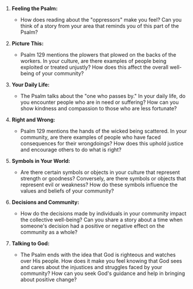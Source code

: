 1. **Feeling the Psalm:**
   - How does reading about the "oppressors" make you feel? Can you think of a story from your area that reminds you of this part of the Psalm?

2. **Picture This:**
   - Psalm 129 mentions the plowers that plowed on the backs of the workers. In your culture, are there examples of people being exploited or treated unjustly? How does this affect the overall well-being of your community?

3. **Your Daily Life:**
   - The Psalm talks about the "one who passes by." In your daily life, do you encounter people who are in need or suffering? How can you show kindness and compassion to those who are less fortunate?

4. **Right and Wrong:**
   - Psalm 129 mentions the hands of the wicked being scattered. In your community, are there examples of people who have faced consequences for their wrongdoings? How does this uphold justice and encourage others to do what is right?

5. **Symbols in Your World:**
   - Are there certain symbols or objects in your culture that represent strength or goodness? Conversely, are there symbols or objects that represent evil or weakness? How do these symbols influence the values and beliefs of your community?

6. **Decisions and Community:**
   - How do the decisions made by individuals in your community impact the collective well-being? Can you share a story about a time when someone's decision had a positive or negative effect on the community as a whole?

7. **Talking to God:**
   - The Psalm ends with the idea that God is righteous and watches over His people. How does it make you feel knowing that God sees and cares about the injustices and struggles faced by your community? How can you seek God's guidance and help in bringing about positive change?